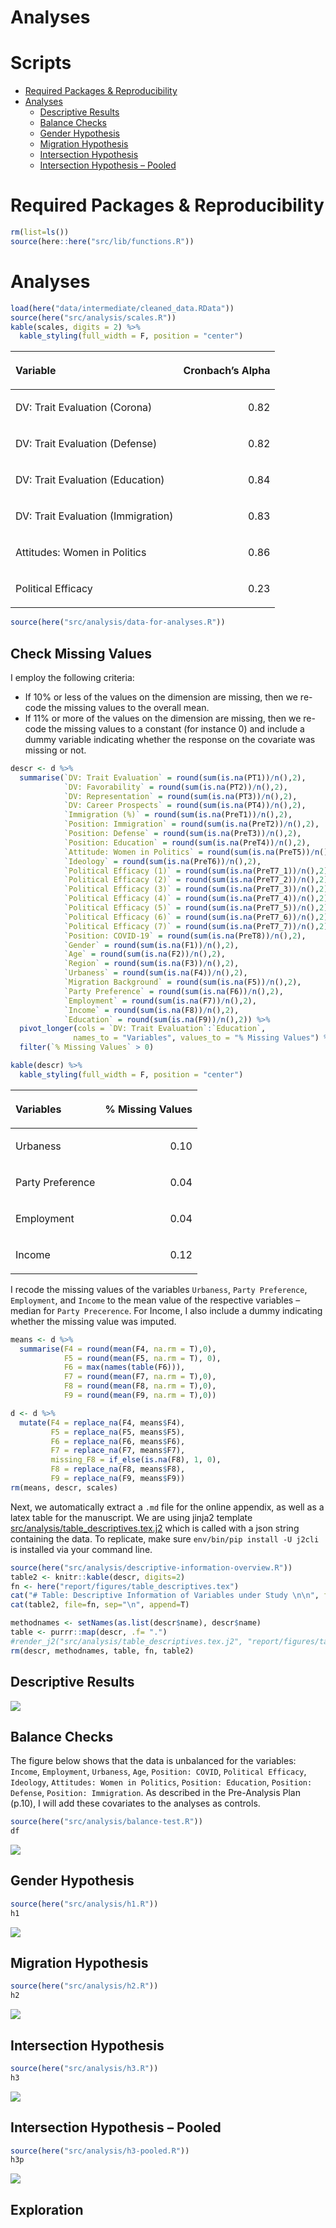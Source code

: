 Analyses
================

# Scripts

  - [Required Packages &
    Reproducibility](#required-packages-&-reproducibility)
  - [Analyses](#analyses)
      - [Descriptive Results](#descriptive-results)
      - [Balance Checks](#balance-checks)
      - [Gender Hypothesis](#gender-hypothesis)
      - [Migration Hypothesis](#migration-hypothesis)
      - [Intersection Hypothesis](#intersection-hypothesis)
      - [Intersection Hypothesis –
        Pooled](#intersection-hypothesis--pooled)

# Required Packages & Reproducibility

``` r
rm(list=ls())
source(here::here("src/lib/functions.R"))
```

# Analyses

``` r
load(here("data/intermediate/cleaned_data.RData"))
source(here("src/analysis/scales.R"))
kable(scales, digits = 2) %>%
  kable_styling(full_width = F, position = "center")
```

<table class="table" style="width: auto !important; margin-left: auto; margin-right: auto;">

<thead>

<tr>

<th style="text-align:left;">

Variable

</th>

<th style="text-align:right;">

Cronbach’s Alpha

</th>

</tr>

</thead>

<tbody>

<tr>

<td style="text-align:left;">

DV: Trait Evaluation (Corona)

</td>

<td style="text-align:right;">

0.82

</td>

</tr>

<tr>

<td style="text-align:left;">

DV: Trait Evaluation (Defense)

</td>

<td style="text-align:right;">

0.82

</td>

</tr>

<tr>

<td style="text-align:left;">

DV: Trait Evaluation (Education)

</td>

<td style="text-align:right;">

0.84

</td>

</tr>

<tr>

<td style="text-align:left;">

DV: Trait Evaluation (Immigration)

</td>

<td style="text-align:right;">

0.83

</td>

</tr>

<tr>

<td style="text-align:left;">

Attitudes: Women in Politics

</td>

<td style="text-align:right;">

0.86

</td>

</tr>

<tr>

<td style="text-align:left;">

Political Efficacy

</td>

<td style="text-align:right;">

0.23

</td>

</tr>

</tbody>

</table>

``` r
source(here("src/analysis/data-for-analyses.R"))
```

## Check Missing Values

I employ the following criteria:

  - If 10% or less of the values on the dimension are missing, then we
    re-code the missing values to the overall mean.
  - If 11% or more of the values on the dimension are missing, then we
    re-code the missing values to a constant (for instance 0) and
    include a dummy variable indicating whether the response on the
    covariate was missing or not.

<!-- end list -->

``` r
descr <- d %>%
  summarise(`DV: Trait Evaluation` = round(sum(is.na(PT1))/n(),2),
            `DV: Favorability` = round(sum(is.na(PT2))/n(),2),
            `DV: Representation` = round(sum(is.na(PT3))/n(),2),
            `DV: Career Prospects` = round(sum(is.na(PT4))/n(),2),
            `Immigration (%)` = round(sum(is.na(PreT1))/n(),2),
            `Position: Immigration` = round(sum(is.na(PreT2))/n(),2),
            `Position: Defense` = round(sum(is.na(PreT3))/n(),2),
            `Position: Education` = round(sum(is.na(PreT4))/n(),2),
            `Attitude: Women in Politics` = round(sum(is.na(PreT5))/n(),2),
            `Ideology` = round(sum(is.na(PreT6))/n(),2),
            `Political Efficacy (1)` = round(sum(is.na(PreT7_1))/n(),2),
            `Political Efficacy (2)` = round(sum(is.na(PreT7_2))/n(),2),
            `Political Efficacy (3)` = round(sum(is.na(PreT7_3))/n(),2),
            `Political Efficacy (4)` = round(sum(is.na(PreT7_4))/n(),2),
            `Political Efficacy (5)` = round(sum(is.na(PreT7_5))/n(),2),
            `Political Efficacy (6)` = round(sum(is.na(PreT7_6))/n(),2),
            `Political Efficacy (7)` = round(sum(is.na(PreT7_7))/n(),2),
            `Position: COVID-19` = round(sum(is.na(PreT8))/n(),2),
            `Gender` = round(sum(is.na(F1))/n(),2),
            `Age` = round(sum(is.na(F2))/n(),2),
            `Region` = round(sum(is.na(F3))/n(),2),
            `Urbaness` = round(sum(is.na(F4))/n(),2),
            `Migration Background` = round(sum(is.na(F5))/n(),2),
            `Party Preference` = round(sum(is.na(F6))/n(),2),
            `Employment` = round(sum(is.na(F7))/n(),2),
            `Income` = round(sum(is.na(F8))/n(),2),
            `Education` = round(sum(is.na(F9))/n(),2)) %>%
  pivot_longer(cols = `DV: Trait Evaluation`:`Education`,
              names_to = "Variables", values_to = "% Missing Values") %>%
  filter(`% Missing Values` > 0) 

kable(descr) %>%
  kable_styling(full_width = F, position = "center")
```

<table class="table" style="width: auto !important; margin-left: auto; margin-right: auto;">

<thead>

<tr>

<th style="text-align:left;">

Variables

</th>

<th style="text-align:right;">

% Missing Values

</th>

</tr>

</thead>

<tbody>

<tr>

<td style="text-align:left;">

Urbaness

</td>

<td style="text-align:right;">

0.10

</td>

</tr>

<tr>

<td style="text-align:left;">

Party Preference

</td>

<td style="text-align:right;">

0.04

</td>

</tr>

<tr>

<td style="text-align:left;">

Employment

</td>

<td style="text-align:right;">

0.04

</td>

</tr>

<tr>

<td style="text-align:left;">

Income

</td>

<td style="text-align:right;">

0.12

</td>

</tr>

</tbody>

</table>

I recode the missing values of the variables `Urbaness`, `Party
Preference`, `Employment`, and `Income` to the mean value of the
respective variables – median for `Party Precerence`. For Income, I also
include a dummy indicating whether the missing value was imputed.

``` r
means <- d %>%
  summarise(F4 = round(mean(F4, na.rm = T),0),
            F5 = round(mean(F5, na.rm = T), 0),
            F6 = max(names(table(F6))),
            F7 = round(mean(F7, na.rm = T),0),
            F8 = round(mean(F8, na.rm = T),0),
            F9 = round(mean(F9, na.rm = T),0))

d <- d %>%
  mutate(F4 = replace_na(F4, means$F4),
         F5 = replace_na(F5, means$F5),
         F6 = replace_na(F6, means$F6),
         F7 = replace_na(F7, means$F7),
         missing_F8 = if_else(is.na(F8), 1, 0),
         F8 = replace_na(F8, means$F8),
         F9 = replace_na(F9, means$F9))
rm(means, descr, scales)
```

Next, we automatically extract a `.md` file for the online appendix, as
well as a latex table for the manuscript. We are using jinja2 template
[src/analysis/table\_descriptives.tex.j2](table.tex.j2) which is called
with a json string containing the data. To replicate, make sure
`env/bin/pip install -U j2cli` is installed via your command line.

``` r
source(here("src/analysis/descriptive-information-overview.R"))
table2 <- knitr::kable(descr, digits=2)
fn <- here("report/figures/table_descriptives.tex")
cat("# Table: Descriptive Information of Variables under Study \n\n", file=fn)
cat(table2, file=fn, sep="\n", append=T)

methodnames <- setNames(as.list(descr$name), descr$name)
table <- purrr::map(descr, .f= ".") 
#render_j2("src/analysis/table_descriptives.tex.j2", "report/figures/table_descriptives.tex", data=list(data=table, methods=methodnames)
rm(descr, methodnames, table, fn, table2)
```

## Descriptive Results

<img src="../../report/figures/descriptive-results-1.png" style="display: block; margin: auto;" />

## Balance Checks

The figure below shows that the data is unbalanced for the variables:
`Income`, `Employment`, `Urbaness`, `Age`, `Position: COVID`, `Political
Efficacy`, `Ideology`, `Attitudes: Women in Politics`, `Position:
Education`, `Position: Defense`, `Position: Immigration`. As described
in the Pre-Analysis Plan (p.10), I will add these covariates to the
analyses as controls.

``` r
source(here("src/analysis/balance-test.R"))
df
```

<img src="../../report/figures/balance-checks-1.png" style="display: block; margin: auto;" />

## Gender Hypothesis

``` r
source(here("src/analysis/h1.R"))
h1
```

<img src="../../report/figures/h1-1.png" style="display: block; margin: auto;" />

## Migration Hypothesis

``` r
source(here("src/analysis/h2.R"))
h2
```

<img src="../../report/figures/h2-1.png" style="display: block; margin: auto;" />

## Intersection Hypothesis

``` r
source(here("src/analysis/h3.R"))
h3
```

<img src="../../report/figures/h3-1.png" style="display: block; margin: auto;" />

## Intersection Hypothesis – Pooled

``` r
source(here("src/analysis/h3-pooled.R"))
h3p
```

<img src="../../report/figures/h3-pooled-1.png" style="display: block; margin: auto;" />

## Exploration
